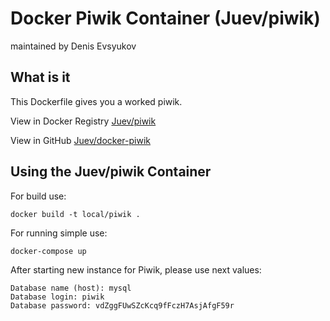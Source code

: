 # Docker Piwik Container (Juev/piwik)

maintained by Denis Evsyukov

## What is it

This Dockerfile gives you a worked piwik.

View in Docker Registry [Juev/piwik](https://hub.docker.com/r/juev/piwik)

View in GitHub [Juev/docker-piwik](https://github.com/Juev/docker-piwik)

## Using the Juev/piwik Container

For build use:

    docker build -t local/piwik .

For running simple use:

    docker-compose up

After starting new instance for Piwik, please use next values:

    Database name (host): mysql
    Database login: piwik
    Database password: vdZggFUwSZcKcq9fFczH7AsjAfgF59r
